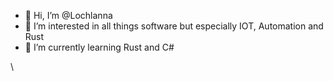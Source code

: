 - 👋 Hi, I’m @Lochlanna
- 👀 I’m interested in all things software but especially IOT, Automation and Rust
- 🌱 I’m currently learning Rust and C#

\
<!---
Lochlanna/Lochlanna is a ✨ special ✨ repository because its `README.md` (this file) appears on your GitHub profile.
You can click the Preview link to take a look at your changes.
--->
